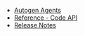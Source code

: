 - [Autogen Agents](index.md)
- [Reference - Code API](api/fastagents/index.md)
- [Release Notes](release.md)